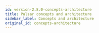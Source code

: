 ```yaml
---
id: version-2.8.0-concepts-architecture
title: Pulsar concepts and architecture
sidebar_label: Concepts and architecture
original_id: concepts-architecture
---
```











